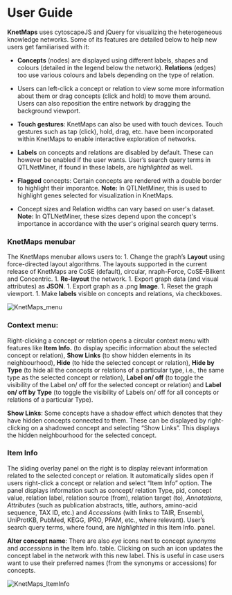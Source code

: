 # User Guide

**KnetMaps** uses cytoscapeJS and jQuery for visualizing the heterogeneous knowledge networks. Some of its features are detailed below to help new users get familiarised with it:

* **Concepts** (nodes) are displayed using different labels, shapes and colours (detailed in the legend below the network). **Relations** (edges) too use various colours and labels depending on the type of relation.

* Users can left-click a concept or relation to view some more information about them or drag concepts (click and hold) to move them around. Users can also reposition the entire network by dragging the background viewport.

* **Touch gestures**: KnetMaps can also be used with touch devices. Touch gestures such as tap (click), hold, drag, etc. have been incorporated within KnetMaps to enable interactive exploration of networks.

* **Labels** on concepts and relations are disabled by default. These can however be enabled if the user wants. User’s search query terms in QTLNetMiner, if found in these labels, are _highlighted_ as well.

* **Flagged** concepts: Certain concepts are rendered with a double border to highlight their imporantce. **Note:** In QTLNetMiner, this is used to highlight genes selected for visualization in KnetMaps. 

* Concept sizes and Relation widths can vary based on user's dataset. **Note:** In QTLNetMiner, these sizes depend upon the concept's importance in accordance with the user's original search query terms.


### KnetMaps menubar

The KnetMaps menubar allows users to: 
    1. Change the graph’s **Layout** using force-directed layout algorithms. The layouts supported in the current release of KnetMaps are CoSE (default), circular, nraph-Force, CoSE-Bilkent and Concentric.
    1. **Re-layout** the network.
    1. Export graph data (and visual attributes) as **JSON**.
    1. Export graph as a .png **Image**.
    1. Reset the graph viewport.
    1. Make **labels** visible on concepts and relations, via checkboxes.

![KnetMaps_menu](https://ondex.rothamsted.ac.uk/QTLNetMiner/KnetMaps_menu.png)


### Context menu:

Right-clicking a concept or relation opens a circular context menu with features like **Item Info.** (to display specific information about the selected concept or relation), **Show Links** (to show hidden elements in its neighbourhood), **Hide** (to hide the selected concept or relation), **Hide by Type** (to hide all the concepts or relations of a particular type, i.e., the same type as the selected concept or relation), **Label on/ off** (to toggle the visibility of the Label on/ off for the selected concept or relation) and **Label on/ off by Type** (to toggle the visibility of Labels on/ off for all concepts or relations of a particular Type). 

**Show Links**: Some concepts have a shadow effect which denotes that they have hidden concepts connected to them. These can be displayed by right-clicking on a shadowed concept and selecting “Show Links”. This displays the hidden neighbourhood for the selected concept.


### Item Info

The sliding overlay panel on the right is to display relevant information related to the selected concept or relation. It automatically slides open if users right-click a concept or relation and select “Item Info” option. The panel displays information such as concept/ relation Type, pid, concept value, relation label, relation source (from), relation target (to), _Annotations, Attributes_ (such as publication abstracts, title, authors, amino-acid sequence, TAX ID, etc.) and _Accessions_ (with links to TAIR, Ensembl, UniProtKB, PubMed, KEGG, IPRO, PFAM, etc., where relevant). User’s search query terms, where found, are _highlighted_ in this Item Info. panel.

**Alter concept name**: There are also <i>eye</i> icons next to concept <i>synonyms</i> and <i>accessions</i> in the Item Info. table. Clicking on such an icon updates the concept label in the network with this new label. This is useful in case users want to use their preferred names (from the synonyms or accessions) for concepts.

![KnetMaps_ItemInfo](https://ondex.rothamsted.ac.uk/QTLNetMiner/KnetMaps_item.png)



